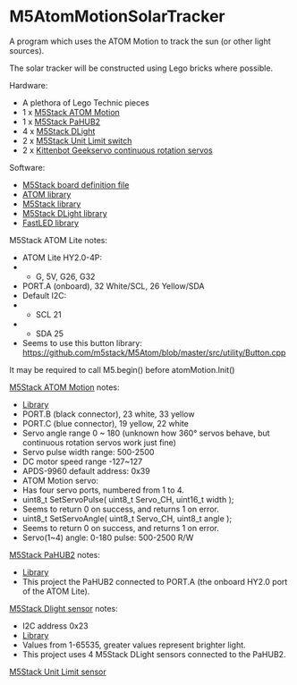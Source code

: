 # M5AtomMotionSolarTracker

A program which uses the ATOM Motion to track the sun (or other light sources).

The solar tracker will be constructed using Lego bricks where possible.

Hardware:
* A plethora of Lego Technic pieces
* 1 x [M5Stack ATOM Motion](https://docs.m5stack.com/en/atom/atom_motion)
* 1 x [M5Stack PaHUB2](https://docs.m5stack.com/en/unit/pahub2)
* 4 x [M5Stack DLight](https://docs.m5stack.com/en/unit/dlight)
* 2 x [M5Stack Unit Limit switch](https://docs.m5stack.com/en/unit/Unit%20Limit)
* 2 x [Kittenbot Geekservo continuous rotation servos](https://www.aliexpress.us/item/3256802685917966.html)

Software:

* [M5Stack board definition file](https://m5stack.oss-cn-shenzhen.aliyuncs.com/resource/arduino/package_m5stack_index.json)
* [ATOM library](https://github.com/m5stack/M5Atom/)
* [M5Stack library](https://github.com/m5stack/M5Stack/)
* [M5Stack DLight library](https://github.com/m5stack/M5-DLight/)
* [FastLED library](https://github.com/FastLED/FastLED/)

M5Stack ATOM Lite notes:
* ATOM Lite HY2.0-4P:
* * G, 5V, G26, G32
* PORT.A (onboard), 32 White/SCL, 26 Yellow/SDA
* Default I2C:
* * SCL 21
* * SDA 25
* Seems to use this button library: https://github.com/m5stack/M5Atom/blob/master/src/utility/Button.cpp

It may be required to call M5.begin() before atomMotion.Init()

[M5Stack ATOM Motion](http://docs.m5stack.com/en/atom/atom_motion) notes:
* [Library](https://github.com/m5stack/M5Atom/tree/master/examples/ATOM_BASE/ATOM_Motion)
* PORT.B (black connector), 23 white, 33 yellow
* PORT.C (blue connector), 19 yellow, 22 white
* Servo angle range 0 ~ 180 (unknown how 360° servos behave, but continuous rotation servos work just fine)
* Servo pulse width range: 500-2500
* DC motor speed range -127~127
* APDS-9960 default address: 0x39
* ATOM Motion servo:
* Has four servo ports, numbered from 1 to 4.
* uint8_t SetServoPulse( uint8_t Servo_CH, uint16_t width );
* Seems to return 0 on success, and returns 1 on error.
* uint8_t SetServoAngle( uint8_t Servo_CH, uint8_t angle );
* Seems to return 0 on success, and returns 1 on error.
* Servo(1~4)   angle: 0-180   pulse: 500-2500   R/W

[M5Stack PaHUB2](https://docs.m5stack.com/en/unit/pahub2) notes:
* [Library](https://github.com/m5stack/M5Stack/tree/master/examples/Unit/PaHUB_TCA9548A)
* This project the PaHUB2 connected to PORT.A (the onboard HY2.0 port of the ATOM Lite).

[M5Stack Dlight sensor](https://docs.m5stack.com/en/unit/dlight) notes:
* I2C address 0x23
* [Library](https://github.com/m5stack/M5-DLight)
* Values from 1-65535, greater values represent brighter light.
* This project uses 4 M5Stack DLight sensors connected to the PaHUB2.

[M5Stack Unit Limit sensor](https://docs.m5stack.com/en/unit/Unit%20Limit)
